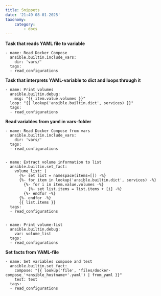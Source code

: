 ```yaml
---
title: Snippets
date: '21:49 08-01-2025'
taxonomy:
    category:
        - docs
---
```


**Task that reads YAML file to variable**

    - name: Read Docker Compose
      ansible.builtin.include_vars:
        dir: 'vars/'
      tags:
      - read_configurations

**Task that interprets YAML-variable to dict and loops through it**

    - name: Print volumes
      ansible.builtin.debug:
        msg: "{{ item.value.volumes }}"
      loop: "{{ lookup('ansible.builtin.dict', services) }}"
      tags:
      - read_configurations

**Read variables from yaml in vars-folder**

    - name: Read Docker Compose from vars
      ansible.builtin.include_vars:
        dir: 'vars/'
      tags:
      - read_configurations


    - name: Extract volume information to list
      ansible.builtin.set_fact:
        volume_list: |
          {%- set list = namespace(items=[]) -%}
          {%- for item in lookup('ansible.builtin.dict', services) -%}
            {%- for i in item.value.volumes -%}
              {%- set list.items = list.items + [i] -%}
            {%- endfor -%}
          {%- endfor -%}
          {{ list.items }}
      tags:
      - read_configurations


    - name: Print volume-list
      ansible.builtin.debug:
        var: volume_list
      tags:
      - read_configurations

**Set facts from YAML-file**

    - name: Set variables compose and test
      ansible.builtin.set_fact:
        compose: "{{ lookup('file', 'files/docker-compose_'+ansible_hostname+'.yaml') | from_yaml }}"
        test: test
      tags:
      - read_configurations